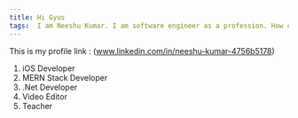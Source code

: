 ```yaml
---
title: Hi Gyus
tags:  I am Neeshu Kumar. I am software engineer as a profession. How can i help you.
---
```



This is my profile link : (www.linkedin.com/in/neeshu-kumar-4756b5178)

1. iOS Developer
2. MERN Stack Developer
3. .Net Developer
4. Video Editor
5. Teacher
